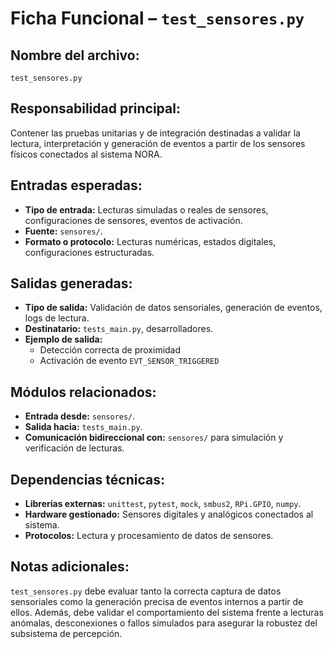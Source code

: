 # Ficha Funcional – `test_sensores.py`

## Nombre del archivo:
`test_sensores.py`

## Responsabilidad principal:
Contener las pruebas unitarias y de integración destinadas a validar la lectura, interpretación y generación de eventos a partir de los sensores físicos conectados al sistema NORA.

## Entradas esperadas:
- **Tipo de entrada:** Lecturas simuladas o reales de sensores, configuraciones de sensores, eventos de activación.
- **Fuente:** `sensores/`.
- **Formato o protocolo:** Lecturas numéricas, estados digitales, configuraciones estructuradas.

## Salidas generadas:
- **Tipo de salida:** Validación de datos sensoriales, generación de eventos, logs de lectura.
- **Destinatario:** `tests_main.py`, desarrolladores.
- **Ejemplo de salida:**
  - Detección correcta de proximidad
  - Activación de evento `EVT_SENSOR_TRIGGERED`

## Módulos relacionados:
- **Entrada desde:** `sensores/`.
- **Salida hacia:** `tests_main.py`.
- **Comunicación bidireccional con:** `sensores/` para simulación y verificación de lecturas.

## Dependencias técnicas:
- **Librerías externas:** `unittest`, `pytest`, `mock`, `smbus2`, `RPi.GPIO`, `numpy`.
- **Hardware gestionado:** Sensores digitales y analógicos conectados al sistema.
- **Protocolos:** Lectura y procesamiento de datos de sensores.

## Notas adicionales:
`test_sensores.py` debe evaluar tanto la correcta captura de datos sensoriales como la generación precisa de eventos internos a partir de ellos. Además, debe validar el comportamiento del sistema frente a lecturas anómalas, desconexiones o fallos simulados para asegurar la robustez del subsistema de percepción.